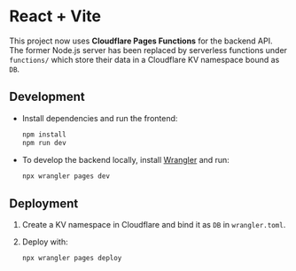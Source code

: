 # React + Vite

This project now uses **Cloudflare Pages Functions** for the backend API. The former Node.js server has been replaced by serverless functions under `functions/` which store their data in a Cloudflare KV namespace bound as `DB`.

## Development

- Install dependencies and run the frontend:

  ```bash
  npm install
  npm run dev
  ```

- To develop the backend locally, install [Wrangler](https://developers.cloudflare.com/workers/wrangler/install/) and run:

  ```bash
  npx wrangler pages dev
  ```

## Deployment

1. Create a KV namespace in Cloudflare and bind it as `DB` in `wrangler.toml`.
2. Deploy with:

   ```bash
   npx wrangler pages deploy
   ```
